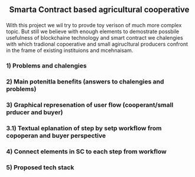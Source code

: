 ## <p align="center"> Smarta Contract based agricultural cooperative </p>

With this project we wil try to provde toy verison of much more complex topic. But still we believe with enough elements to demostrate possbile usefulness of blockchaine technology and smart contract we chalengies with which tradional copoerative and small agirucltural producers confront in the frame of existing instituions and mcehnaisam. 

### 1) Problems and chalengies

### 2) Main potenitla benefits (answers to chalengies and problems)


### 3) Graphical represenation of user flow (cooperant/small prducer and buyer)


### 3.1) Textual eplanation of step by setp workflow from copoperan and buyer perspective


### 4) Connect elements in SC to each step from workflow


### 5) Proposed tech stack


